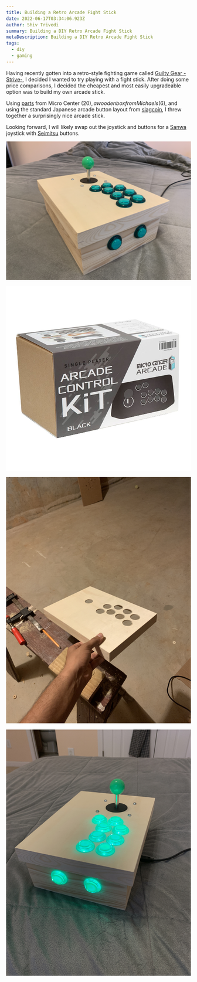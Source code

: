 ```yaml
---
title: Building a Retro Arcade Fight Stick
date: 2022-06-17T03:34:06.923Z
author: Shiv Trivedi
summary: Building a DIY Retro Arcade Fight Stick
metaDescription: Building a DIY Retro Arcade Fight Stick
tags:
  - diy
  - gaming
---
```

Having recently gotten into a retro-style fighting game called [Guilty Gear -Strive-](https://www.guiltygear.com/ggst/en/), I decided I wanted to try playing with a fight stick. After doing some price comparisons, I decided the cheapest and most easily upgradeable option was to build my own arcade stick.

Using [parts](https://www.microcenter.com/product/645997/universal-arcade-control-kit-black) from Micro Center ($20), a wooden box from Michaels ($6), and using the standard Japanese arcade button layout from [slagcoin](https://www.slagcoin.com/joystick/layout.html), I threw together a surprisingly nice arcade stick.

Looking forward, I will likely swap out the joystick and buttons for a [Sanwa](https://www.amazon.com/Sanwa-Denshi-JLF-TP-8YTFAST-SHIPPING-Adjustable/dp/B01CRQMWEQ) joystick with [Seimitsu](https://arcadeshock.com/collections/seimitsu-30mm-buttons) buttons.

![](/static/img/img_4890.jpg)

![](/static/img/micro_center.jpg)

![](/static/img/img_4888.jpg)

![](/static/img/img_4891.jpg)
